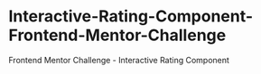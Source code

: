 # Interactive-Rating-Component-Frontend-Mentor-Challenge
Frontend Mentor Challenge - Interactive Rating Component
